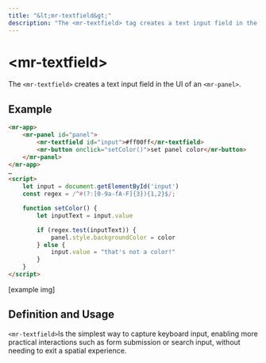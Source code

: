 ```yaml
---
title: "&lt;mr-textfield&gt;"
description: "The <mr-textfield> tag creates a text input field in the interface of an <mr-panel>."
---
```

# &lt;mr-textfield&gt;

The `<mr-textfield>` creates a text input field in the UI of an `<mr-panel>`.

## Example

```html
<mr-app>
    <mr-panel id="panel">
        <mr-textfield id="input">#ff00ff</mr-textfield>
        <mr-button onclick="setColor()">set panel color</mr-button>
    </mr-panel>
</mr-app>
…
<script>
    let input = document.getElementById('input')
    const regex = /^#(?:[0-9a-fA-F]{3}){1,2}$/;

    function setColor() {
        let inputText = input.value

        if (regex.test(inputText)) {
            panel.style.backgroundColor = color 
        } else {
            input.value = "that's not a color!"
        }
    }
</script>
```

\[example img\]

## Definition and Usage

`<mr-textfield>`Is the simplest way to capture keyboard input, enabling more practical interactions such as form submission or search input, without needing to exit a spatial experience.